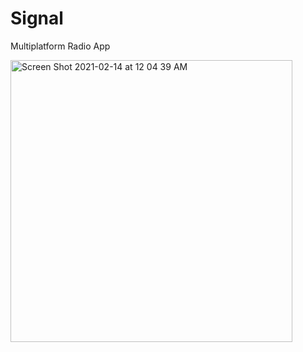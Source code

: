 # Signal
Multiplatform Radio App


<img width="451" alt="Screen Shot 2021-02-14 at 12 04 39 AM" src="https://user-images.githubusercontent.com/3511384/107869203-6d4f7280-6e59-11eb-94a6-0a98de53dd1a.png">
